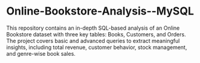 # Online-Bookstore-Analysis--MySQL
This repository contains an in-depth SQL-based analysis of an Online Bookstore dataset with three key tables: Books, Customers, and Orders. The project covers basic and advanced queries to extract meaningful insights, including total revenue, customer behavior, stock management, and genre-wise book sales.

